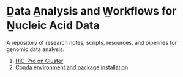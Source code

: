 # D̲ata A̲nalysis and W̲orkflows for N̲ucleic Acid Data 
A repository of research notes, scripts, resources, and pipelines for genomic data analysis.

1. [HiC-Pro on Cluster](HiC-Pro%20on%20SLURM/README.md)
2. [Conda environment and package installation](Conda%20environment%20and%20package%20installation)
